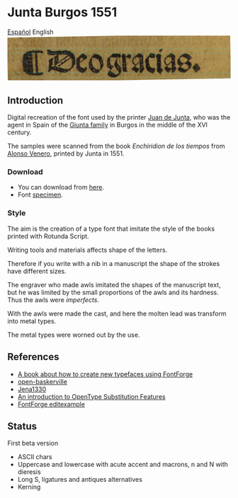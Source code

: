 # Junta Burgos 1551
[Español](README.es.md) English
![Deo gracias.](samples/f_clxxxviii_v_titulo.jpg)

## Introduction
Digital recreation of the font used by the printer 
[Juan de Junta](http://dbe.rah.es/biografias/49373/juan-de-junta), 
who was the agent in Spain of the 
[Giunta family](https://en.wikipedia.org/wiki/Giunti_(printers)) 
in Burgos in the middle of the XVI century.

The samples were scanned from the book
*Enchiridion de los tiempos* 
from  [Alonso Venero](https://es.wikipedia.org/wiki/Alonso_Venero), 
printed by Junta in 1551.

### Download
*  You can download from [here](fonts/Junta-Burgos-1551-Matriz.otf).
*  Font [specimen](specimen/specimen.pdf).

### Style
The aim is the creation of a type font that imitate the style of the books printed with Rotunda Script.

Writing tools and materials affects shape of the letters.

Therefore if you write with a nib in a manuscript the shape of the strokes have different sizes.

The engraver who made awls imitated the shapes of the manuscript text, but he was limited by the small proportions of the awls and its hardness. Thus the awls were *imperfects*.

With the awls were made the cast, and here the molten lead was transform into metal types.

The metal types were worned out by the use.



## References
*  [A book about how to create new typefaces using FontForge](http://designwithfontforge.com/en-US/Introduction.html)
*  [open-baskerville](https://github.com/klepas/open-baskerville)
*  [Jena1330](https://github.com/Anaphory/Jena1330)
*  [An introduction to OpenType Substitution Features](https://ilovetypography.com/OpenType/opentype-features.html)
*  [FontForge editexample](https://fontforge.github.io/en-US/tutorials/editexample/)

## Status
First beta version

*  ASCII chars
*  Uppercase and lowercase with acute accent and macrons, n and N with dieresis
*  Long S, ligatures and antiques alternatives
*  Kerning



